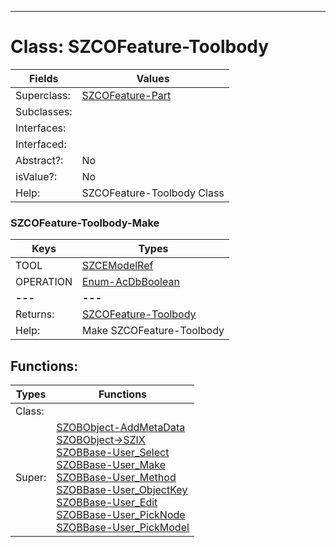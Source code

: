 ---------

# Class:	SZCOFeature-Toolbody

| Fields | Values |
| --------- | --------- |
| Superclass: | [SZCOFeature-Part](SZCOFeature-Part.html) |
| Subclasses: |  |
| Interfaces: |  |
| Interfaced: |  |
| Abstract?: | No |
| isValue?: | No |
| Help: | SZCOFeature-Toolbody Class |

### SZCOFeature-Toolbody-Make

| Keys | Types |
| --------- | --------- |
| TOOL | [SZCEModelRef](SZCEModelRef.html) |
| OPERATION | [Enum-AcDbBoolean](Enum-AcDbBoolean.html) |
| **---** | **---** |
| Returns: | [SZCOFeature-Toolbody](SZCOFeature-Toolbody.html) |
| Help: | Make SZCOFeature-Toolbody |


## Functions:

| Types | Functions |
| --------- | --------- |
| Class: |  |
| Super: | [SZOBObject-AddMetaData](SZOBObject.html) <br> [SZOBObject->SZIX](SZOBObject.html) <br> [SZOBBase-User_Select](SZOBBase.html) <br> [SZOBBase-User_Make](SZOBBase.html) <br> [SZOBBase-User_Method](SZOBBase.html) <br> [SZOBBase-User_ObjectKey](SZOBBase.html) <br> [SZOBBase-User_Edit](SZOBBase.html) <br> [SZOBBase-User_PickNode](SZOBBase.html) <br> [SZOBBase-User_PickModel](SZOBBase.html) |


